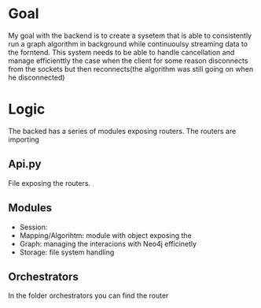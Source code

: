 # Goal

My goal with the backend is to create a sysetem that is able to consistently run a graph algorithm in background while continuoulsy streaming data to the forntend. This system needs to be able to handle cancellation and manage efficienttly the case when the client for some reason disconnects from the sockets but then reconnects(the algorithm was still going on when he disconnected)

# Logic
The backed has a series of modules exposing routers. The routers are importing 

## Api.py
File exposing the routers.

## Modules
- Session: 
- Mapping/Algorihtm: module with object exposing the 
- Graph: managing the interacions with Neo4j efficinetly
- Storage: file system handling

## Orchestrators
In the folder orchestrators you can find the router 